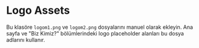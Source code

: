 # Logo Assets

Bu klasöre `logom1.png` ve `logom2.png` dosyalarını manuel olarak ekleyin. Ana sayfa ve "Biz Kimiz?" bölümlerindeki logo placeholder alanları bu dosya adlarını kullanır.
